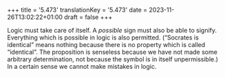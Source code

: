 +++
title = '5.473'
translationKey = '5.473'
date = 2023-11-26T13:02:22+01:00
draft = false
+++

Logic must take care of itself.
A <em>possible</em> sign must also be able to signify. Everything which is possible in logic is also permitted. (“Socrates is identical” means nothing because there is no property which is called “identical”. The proposition is senseless because we have not made some arbitrary determination, not because the symbol is in itself unpermissible.)
In a certain sense we cannot make mistakes in logic.
